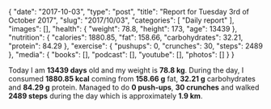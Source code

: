 {
    "date": "2017-10-03",
    "type": "post",
    "title": "Report for Tuesday 3rd of October 2017",
    "slug": "2017\/10\/03",
    "categories": [
        "Daily report"
    ],
    "images": [],
    "health": {
        "weight": 78.8,
        "height": 173,
        "age": 13439
    },
    "nutrition": {
        "calories": 1880.85,
        "fat": 158.66,
        "carbohydrates": 32.21,
        "protein": 84.29
    },
    "exercise": {
        "pushups": 0,
        "crunches": 30,
        "steps": 2489
    },
    "media": {
        "books": [],
        "podcast": [],
        "youtube": [],
        "photos": []
    }
}

Today I am <strong>13439 days</strong> old and my weight is <strong>78.8 kg</strong>. During the day, I consumed <strong>1880.85 kcal</strong> coming from <strong>158.66 g</strong> fat, <strong>32.21 g</strong> carbohydrates and <strong>84.29 g</strong> protein. Managed to do <strong>0 push-ups</strong>, <strong>30 crunches</strong> and walked <strong>2489 steps</strong> during the day which is approximately <strong>1.9 km</strong>.